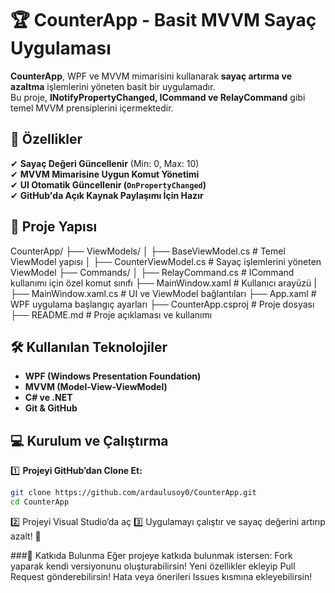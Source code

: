 # 🏆 CounterApp - Basit MVVM Sayaç Uygulaması

**CounterApp**, WPF ve MVVM mimarisini kullanarak **sayaç artırma ve azaltma** işlemlerini yöneten basit bir uygulamadır.  
Bu proje, **INotifyPropertyChanged, ICommand ve RelayCommand** gibi temel MVVM prensiplerini içermektedir.

## 🚀 Özellikler
✔ **Sayaç Değeri Güncellenir** (Min: 0, Max: 10)  
✔ **MVVM Mimarisine Uygun Komut Yönetimi**  
✔ **UI Otomatik Güncellenir (`OnPropertyChanged`)**  
✔ **GitHub'da Açık Kaynak Paylaşımı İçin Hazır**  

## 📂 Proje Yapısı
CounterApp/
 ├── ViewModels/
 │      ├── BaseViewModel.cs  # Temel ViewModel yapısı
 │      ├── CounterViewModel.cs  # Sayaç işlemlerini yöneten ViewModel
 ├── Commands/
 │      ├── RelayCommand.cs  # ICommand kullanımı için özel komut sınıfı
 ├── MainWindow.xaml  # Kullanıcı arayüzü
 |      ├── MainWindow.xaml.cs  # UI ve ViewModel bağlantıları
 ├── App.xaml  # WPF uygulama başlangıç ayarları
 ├── CounterApp.csproj  # Proje dosyası
 ├── README.md  # Proje açıklaması ve kullanımı
 

## 🛠 Kullanılan Teknolojiler
- **WPF (Windows Presentation Foundation)**
- **MVVM (Model-View-ViewModel)**
- **C# ve .NET**
- **Git & GitHub**

## 💻 Kurulum ve Çalıştırma
1️⃣ **Projeyi GitHub’dan Clone Et:**  
```sh
git clone https://github.com/ardaulusoy0/CounterApp.git
cd CounterApp
```
2️⃣ Projeyi Visual Studio’da aç 
3️⃣ Uygulamayı çalıştır ve sayaç değerini artırıp azalt! 🚀

###🤝 Katkıda Bulunma
Eğer projeye katkıda bulunmak istersen:
Fork yaparak kendi versiyonunu oluşturabilirsin!
Yeni özellikler ekleyip Pull Request gönderebilirsin!
Hata veya önerileri Issues kısmına ekleyebilirsin!
